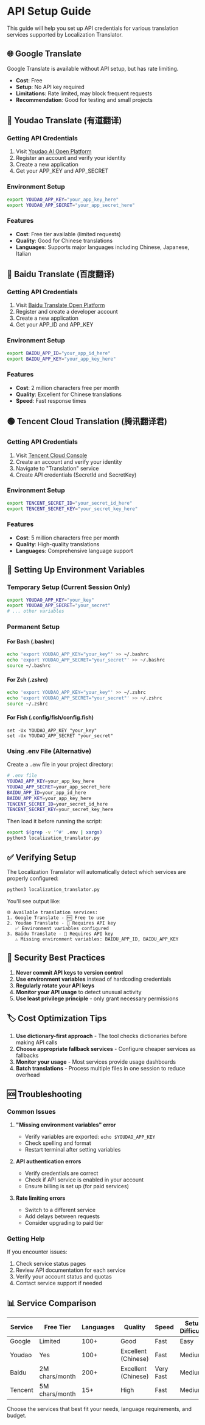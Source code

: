 # API Setup Guide

This guide will help you set up API credentials for various translation services supported by Localization Translator.

## 🌐 Google Translate

Google Translate is available without API setup, but has rate limiting.

- **Cost**: Free
- **Setup**: No API key required
- **Limitations**: Rate limited, may block frequent requests
- **Recommendation**: Good for testing and small projects

## 🔵 Youdao Translate (有道翻译)

### Getting API Credentials

1. Visit [Youdao AI Open Platform](https://ai.youdao.com/)
2. Register an account and verify your identity
3. Create a new application
4. Get your APP_KEY and APP_SECRET

### Environment Setup

```bash
export YOUDAO_APP_KEY="your_app_key_here"
export YOUDAO_APP_SECRET="your_app_secret_here"
```

### Features
- **Cost**: Free tier available (limited requests)
- **Quality**: Good for Chinese translations
- **Languages**: Supports major languages including Chinese, Japanese, Italian

## 🔴 Baidu Translate (百度翻译)

### Getting API Credentials

1. Visit [Baidu Translate Open Platform](http://api.fanyi.baidu.com/)
2. Register and create a developer account
3. Create a new application
4. Get your APP_ID and APP_KEY

### Environment Setup

```bash
export BAIDU_APP_ID="your_app_id_here"
export BAIDU_APP_KEY="your_app_key_here"
```

### Features
- **Cost**: 2 million characters free per month
- **Quality**: Excellent for Chinese translations
- **Speed**: Fast response times

## 🟢 Tencent Cloud Translation (腾讯翻译君)

### Getting API Credentials

1. Visit [Tencent Cloud Console](https://console.cloud.tencent.com/)
2. Create an account and verify your identity
3. Navigate to "Translation" service
4. Create API credentials (SecretId and SecretKey)

### Environment Setup

```bash
export TENCENT_SECRET_ID="your_secret_id_here"
export TENCENT_SECRET_KEY="your_secret_key_here"
```

### Features
- **Cost**: 5 million characters free per month
- **Quality**: High-quality translations
- **Languages**: Comprehensive language support

## 🔧 Setting Up Environment Variables

### Temporary Setup (Current Session Only)

```bash
export YOUDAO_APP_KEY="your_key"
export YOUDAO_APP_SECRET="your_secret"
# ... other variables
```

### Permanent Setup

#### For Bash (.bashrc)

```bash
echo 'export YOUDAO_APP_KEY="your_key"' >> ~/.bashrc
echo 'export YOUDAO_APP_SECRET="your_secret"' >> ~/.bashrc
source ~/.bashrc
```

#### For Zsh (.zshrc)

```bash
echo 'export YOUDAO_APP_KEY="your_key"' >> ~/.zshrc
echo 'export YOUDAO_APP_SECRET="your_secret"' >> ~/.zshrc
source ~/.zshrc
```

#### For Fish (.config/fish/config.fish)

```fish
set -Ux YOUDAO_APP_KEY "your_key"
set -Ux YOUDAO_APP_SECRET "your_secret"
```

### Using .env File (Alternative)

Create a `.env` file in your project directory:

```bash
# .env file
YOUDAO_APP_KEY=your_app_key_here
YOUDAO_APP_SECRET=your_app_secret_here
BAIDU_APP_ID=your_app_id_here
BAIDU_APP_KEY=your_app_key_here
TENCENT_SECRET_ID=your_secret_id_here
TENCENT_SECRET_KEY=your_secret_key_here
```

Then load it before running the script:

```bash
export $(grep -v '^#' .env | xargs)
python3 localization_translator.py
```

## ✅ Verifying Setup

The Localization Translator will automatically detect which services are properly configured:

```bash
python3 localization_translator.py
```

You'll see output like:

```
🌐 Available translation services:
1. Google Translate - 🆓 Free to use
2. Youdao Translate - 🔑 Requires API key
   ✅ Environment variables configured
3. Baidu Translate - 🔑 Requires API key
   ⚠️ Missing environment variables: BAIDU_APP_ID, BAIDU_APP_KEY
```

## 🚨 Security Best Practices

1. **Never commit API keys to version control**
2. **Use environment variables** instead of hardcoding credentials
3. **Regularly rotate your API keys**
4. **Monitor your API usage** to detect unusual activity
5. **Use least privilege principle** - only grant necessary permissions

## 🏷️ Cost Optimization Tips

1. **Use dictionary-first approach** - The tool checks dictionaries before making API calls
2. **Choose appropriate fallback services** - Configure cheaper services as fallbacks
3. **Monitor your usage** - Most services provide usage dashboards
4. **Batch translations** - Process multiple files in one session to reduce overhead

## 🆘 Troubleshooting

### Common Issues

1. **"Missing environment variables" error**
   - Verify variables are exported: `echo $YOUDAO_APP_KEY`
   - Check spelling and format
   - Restart terminal after setting variables

2. **API authentication errors**
   - Verify credentials are correct
   - Check if API service is enabled in your account
   - Ensure billing is set up (for paid services)

3. **Rate limiting errors**
   - Switch to a different service
   - Add delays between requests
   - Consider upgrading to paid tier

### Getting Help

If you encounter issues:

1. Check service status pages
2. Review API documentation for each service
3. Verify your account status and quotas
4. Contact service support if needed

## 📊 Service Comparison

| Service | Free Tier | Languages | Quality | Speed | Setup Difficulty |
|---------|-----------|-----------|---------|-------|-----------------|
| Google | Limited | 100+ | Good | Fast | Easy |
| Youdao | Yes | 100+ | Excellent (Chinese) | Fast | Medium |
| Baidu | 2M chars/month | 200+ | Excellent (Chinese) | Very Fast | Medium |
| Tencent | 5M chars/month | 15+ | High | Fast | Medium |

Choose the services that best fit your needs, language requirements, and budget.